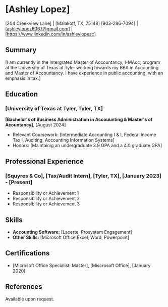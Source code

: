 # [Ashley Lopez]
[204 Creekview Lane] | [Malakoff, TX, 75148]
[903-286-7094] | [ashleylopez6067@gmail.com] | [https://www.linkedin.com/in/ashleylopezc]

## Summary
[I am currently in the Intergrated Master of Accountancy, I-MAcc, program at the University of Texas at Tyler working towards my BBA in Accounting and Master of Accountancy. I have experience in public accounting, with an emphasis in tax.]

## Education
### [University of Texas at Tyler, Tyler, TX]
**[Bachelor's of Business Administration in Accouunting & Master's of Acountancy]**, [August 2024]
- Relevant Coursework: [Intermediate Accounting I & I, Federal Income Tax I, Auditing, Accounting Information Systems]
- Honors: [Maintainig an undergraduate 3.9 GPA and a 4.0 graduate GPA]

## Professional Experience
### [Squyres & Co], [Tax/Audit Intern], [Tyler, TX], [January 2023] - [Present]
- Responsibility or Achievement 1
- Responsibility or Achievement 2
- Responsibility or Achievement 3

## Skills
- **Accounting Software:** [Lacerte, Prosystem Engagement]
- **Other Skills:** [Microsoft Office Excel, Word, Powerpoint]

## Certifications
- [Microsoft Office Specialist: Master], [Miscrosoft Office], [January 2020]

## References
Available upon request.

